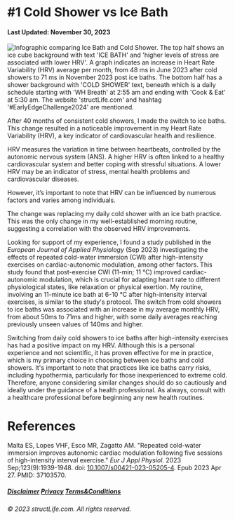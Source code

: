 #  \#1 Cold Shower vs Ice Bath  

#### Last Updated: November 30, 2023

![Infographic comparing Ice Bath and Cold Shower. The top half shows an ice cube background with text 'ICE BATH' and 'higher levels of stress are associated with lower HRV'. A graph indicates an increase in Heart Rate Variability (HRV) average per month, from 48 ms in June 2023 after cold showers to 71 ms in November 2023 post ice baths. The bottom half has a shower background with 'COLD SHOWER' text, beneath which is a daily schedule starting with 'WH Breath' at 2:55 am and ending with 'Cook & Eat' at 5:30 am. The website 'structLife.com' and hashtag '#EarlyEdgeChallenge2024' are mentioned.](../images/products/post-2023-11-30-cold-shower-daily-for-40-months-versus-ice-bath-for-few-months.png)


After 40 months of consistent cold showers, I made the switch to ice baths. This change resulted in a noticeable improvement in my Heart Rate Variability (HRV), a key indicator of cardiovascular health and resilience.

HRV measures the variation in time between heartbeats, controlled by the autonomic nervous system (ANS). A higher HRV is often linked to a healthy cardiovascular system and better coping with stressful situations. A lower HRV may be an indicator of stress, mental health problems and cardiovascular diseases.

However, it’s important to note that HRV can be influenced by numerous factors and varies among individuals. 

The change was replacing my daily cold shower with an ice bath practice. This was the only change in my well-established morning routine, suggesting a correlation with the observed HRV improvements.

Looking for support of my experience, I found a study published in the *European Journal of Applied Physiology* (Sep 2023) investigating the effects of repeated cold-water immersion (CWI) after high-intensity exercises on cardiac-autonomic modulation, among other factors. This study found that post-exercise CWI (11-min; 11 °C) improved cardiac-autonomic modulation, which is crucial for adapting heart rate to different physiological states, like relaxation or physical exertion. My routine, involving an 11-minute ice bath at 6-10 °C after high-intensity interval exercises, is similar to the study's protocol. The switch from cold showers to ice baths was associated with an increase in my average monthly HRV, from about 50ms to 71ms and higher, with some daily averages reaching previously unseen values of 140ms and higher. 

Switching from daily cold showers to ice baths after high-intensity exercises has had a positive impact on my HRV. Although this is a personal experience and not scientific, it has proven effective for me in practice, which is my primary choice in choosing between ice baths and cold showers. It's important to note that practices like ice baths carry risks, including hypothermia, particularly for those inexperienced to extreme cold. Therefore, anyone considering similar changes should do so cautiously and ideally under the guidance of a health professional. As always, consult with a healthcare professional before beginning any new health routines.

# References

Malta ES, Lopes VHF, Esco MR, Zagatto AM. "Repeated cold-water immersion improves autonomic cardiac modulation following five sessions of high-intensity interval exercise." *Eur J Appl Physiol.* 2023 Sep;123(9):1939-1948. doi: [10.1007/s00421-023-05205-4](https://doi.org/10.1007/s00421-023-05205-4). Epub 2023 Apr 27. PMID: 37103570.


##### [Disclaimer](/about-disclaimer)  [Privacy](/about-privacy-policy)  [Terms&Conditions](/about-terms-conditions)

###### © 2023 structLife.com. All rights reserved.